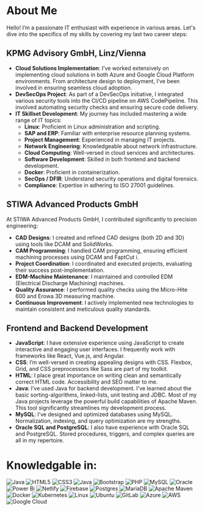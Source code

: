 # About Me
Hello! I’m a passionate IT enthusiast with experience in various areas. Let's dive into the specifics of my skills by covering my last two career steps:

## KPMG Advisory GmbH, Linz/Vienna
- **Cloud Solutions Implementation**: I’ve worked extensively on implementing cloud solutions in both Azure and Google Cloud Platform environments. From architecture design to deployment, I’ve been involved in ensuring seamless cloud adoption.
- **DevSecOps Project**: As part of a DevSecOps initiative, I integrated various security tools into the CI/CD pipeline on AWS CodePipeline. This involved automating security checks and ensuring secure code delivery.
- **IT Skillset Development**: My journey has included mastering a wide range of IT topics:
    - **Linux**: Proficient in Linux administration and scripting.
    - **SAP and ERP**: Familiar with enterprise resource planning systems.
    - **Project Management**: Experienced in managing IT projects.
    - **Network Engineering**: Knowledgeable about network infrastructure.
    - **Cloud Computing**: Well-versed in cloud services and architectures.
    - **Software Development**: Skilled in both frontend and backend development.
    - **Docker**: Proficient in containerization.
    - **SecOps / DFIR**: Understand security operations and digital forensics.
    - **Compliance**: Expertise in adhering to ISO 27001 guidelines.

## STIWA Advanced Products GmbH
At STIWA Advanced Products GmbH, I contributed significantly to precision engineering:
- **CAD Designs**: I created and refined CAD designs (both 2D and 3D) using tools like DCAM and SolidWorks.
- **CAM Programming**: I handled CAM programming, ensuring efficient machining processes using DCAM and FaptCut i.
- **Project Coordination**: I coordinated and executed projects, evaluating their success post-implementation.
- **EDM-Machine Maintenance**: I maintained and controlled EDM (Electrical Discharge Machining) machines.
- **Quality Assurance**: I performed quality checks using the Micro-Hite 600 and Erowa 3D measuring machine.
- **Continuous Improvement**: I actively implemented new technologies to maintain consistent and meticulous quality standards.

## Frontend and Backend Development
- **JavaScript**: I have extensive experience using JavaScript to create interactive and engaging user interfaces. I frequently work with frameworks like React, Vue.js, and Angular.
- **CSS**: I’m well-versed in creating appealing designs with CSS. Flexbox, Grid, and CSS preprocessors like Sass are part of my toolkit.
- **HTML**: I place great importance on writing clean and semantically correct HTML code. Accessibility and SEO matter to me.
- **Java**: I’ve used Java for backend development. I've learned about the basic sorting-algorithms, linked-lists, unit testing and JDBC. Most of my Java projects leverage the powerful build capabilities of Apache Maven. This tool significantly streamlines my development process.
- **MySQL**: I’ve designed and optimized databases using MySQL. Normalization, indexing, and query optimization are my strengths.
- **Oracle SQL and PostgreSQL**: I also have experience with Oracle SQL and PostgreSQL. Stored procedures, triggers, and complex queries are all in my repertoire.

# Knowledgable in:
![Java](https://img.shields.io/badge/java-%23ED8B00.svg?style=for-the-badge&logo=openjdk&logoColor=white)
![HTML5](https://img.shields.io/badge/html5-%23E34F26.svg?style=for-the-badge&logo=html5&logoColor=white)
![CSS3](https://img.shields.io/badge/css3-%231572B6.svg?style=for-the-badge&logo=css3&logoColor=white)
![Java](https://img.shields.io/badge/java-%23ED8B00.svg?style=for-the-badge&logo=openjdk&logoColor=white)
![Bootstrap](https://img.shields.io/badge/bootstrap-%238511FA.svg?style=for-the-badge&logo=bootstrap&logoColor=white)
![PHP](https://img.shields.io/badge/php-%23777BB4.svg?style=for-the-badge&logo=php&logoColor=white)
![MySQL](https://img.shields.io/badge/mysql-%2300f.svg?style=for-the-badge&logo=mysql&logoColor=white)
![Oracle](https://img.shields.io/badge/Oracle-F80000?style=for-the-badge&logo=oracle&logoColor=white)
![Power Bi](https://img.shields.io/badge/power_bi-F2C811?style=for-the-badge&logo=powerbi&logoColor=black)
![Netlify](https://img.shields.io/badge/netlify-%23000000.svg?style=for-the-badge&logo=netlify&logoColor=#00C7B7)
![Firebase](https://img.shields.io/badge/firebase-%23039BE5.svg?style=for-the-badge&logo=firebase)
![Postgres](https://img.shields.io/badge/postgres-%23316192.svg?style=for-the-badge&logo=postgresql&logoColor=white)
![MariaDB](https://img.shields.io/badge/MariaDB-003545?style=for-the-badge&logo=mariadb&logoColor=white)
![Apache Maven](https://img.shields.io/badge/Apache%20Maven-C71A36?style=for-the-badge&logo=Apache%20Maven&logoColor=white)
![Docker](https://img.shields.io/badge/docker-%230db7ed.svg?style=for-the-badge&logo=docker&logoColor=white)
![Kubernetes](https://img.shields.io/badge/kubernetes-%23326ce5.svg?style=for-the-badge&logo=kubernetes&logoColor=white)
![Linux](https://img.shields.io/badge/Linux-FCC624?style=for-the-badge&logo=linux&logoColor=black)
![Ubuntu](https://img.shields.io/badge/Ubuntu-E95420?style=for-the-badge&logo=ubuntu&logoColor=white)
![GitLab](https://img.shields.io/badge/gitlab-%23181717.svg?style=for-the-badge&logo=gitlab&logoColor=white)
![Azure](https://img.shields.io/badge/azure-%230072C6.svg?style=for-the-badge&logo=microsoftazure&logoColor=white)
![AWS](https://img.shields.io/badge/AWS-%23FF9900.svg?style=for-the-badge&logo=amazon-aws&logoColor=white)
![Google Cloud](https://img.shields.io/badge/GoogleCloud-%234285F4.svg?style=for-the-badge&logo=google-cloud&logoColor=white)

